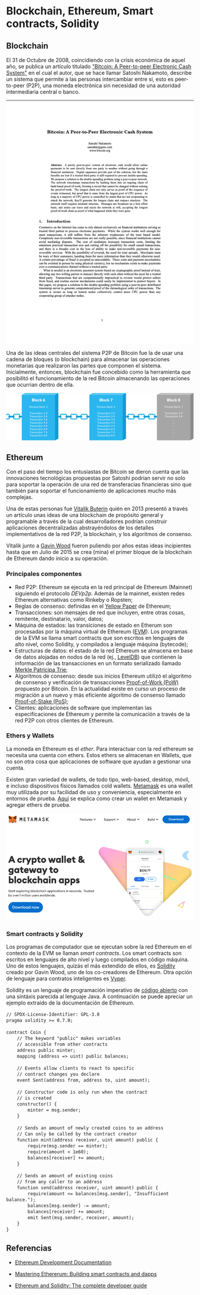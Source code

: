 # Blockchain, Ethereum, Smart contracts, Solidity

## Blockchain

El 31 de Octubre de 2008, coincidiendo con la crisis económica de aquel año, se 
publica un artículo titulado ["Bitcoin: A Peer-to-peer Electronic Cash System"](https://bitcoin.org/bitcoin.pdf) 
en el cual el autor, que se hace llamar Satoshi Nakamoto, describe un sistema que
permite a las personas intercambiar entre si, esto es peer-to-peer (P2P), una moneda 
electrónica sin necesidad de una autoridad intermediaria central o banco.

![Satochi Paper](../figures/bitcoin_paper.png)

Una de las ideas centrales del sistema P2P de Bitcoin fue la de usar una cadena 
de bloques (o blockchain) para almacenar las operaciones monetarias que realizaron
las partes que componen el sistema. Inicialmente, entonces, blockchain fue concebido 
como la herramienta que posibilitó el funcionamiento de la red Bitcoin almacenando
las operaciones que ocurrian dentro de ella.

![Blockchain](../figures/blockchain-transaction-blocks.svg)

## Ethereum

Con el paso del tiempo los entusiastas de Bitcoin se dieron cuenta que las innovaciones
tecnológicas propuestas por Satoshi podrían servir no solo para soportar la operación
de una red de transferacias financieras sino que también para soportar el funcionamiento
de aplicaciones mucho más complejas.

Una de estas personas fue [Vitalik Buterin](https://en.wikipedia.org/wiki/Vitalik_Buterin)
quién en 2013 presentó a través un artículo unas ideas de una blockchain de propósito 
general y programable a través de la cual desarrolladores podrían construir aplicaciones 
decentralizadas abstrayéndolos de los detalles implementativos de la red P2P, la blockchain, 
y los algoritmos de consenso.

Vitalik junto a [Gavin Wood](https://en.wikipedia.org/wiki/Gavin_Wood) fueron puliendo 
por años estas ideas incipientes hasta que en Julio de 2015 se crea (mina) el primer 
bloque de la blockchain de Ethereum dando inicio a su operación.

### Principales componentes

- Red P2P: Ethereum se ejecuta en la red principal de Ethereum (Mainnet) siguiendo
el protocolo *DEVp2p*. Además de la mainnet, existen redes Ethereum alternativas 
como  Rinkeby o Ropsten;
- Reglas de consenso: definidas en el [Yellow Paper](https://ethereum.github.io/yellowpaper/paper.pdf)
de Ethereum;
- Transacciones: son mensajes de red que incluyen, entre otras cosas, remitente, 
destinatario, valor, datos;
- Máquina de estados: las transiciones de estado en Etherum son procesadas por la
máquina virtual de Ethereum ([EVM](https://ethereum.org/en/developers/docs/evm/)). 
Los programas de la EVM se llama smart contracts que son escritos en lenguajes de 
alto nivel, como Solidity, y compilados a lenguaje máquina (bytecode);
- Estructuras de datos: el estado de la red Ethereum se almacena en base de datos 
alojadas en nodos de la red (ej., [LevelDB](https://en.wikipedia.org/wiki/LevelDB]))
que contienen la información de las transacciones en un formato serializado llamado
[Merkle Patricipa Trie](https://easythereentropy.wordpress.com/2014/06/04/understanding-the-ethereum-trie/);
- Algoritmos de consenso: desde sus inicios Ethereum utilizó el algoritmo de 
consenso y verificación de transacciones [Proof-of-Work (PoW)](https://ethereum.org/en/developers/docs/consensus-mechanisms/pow/) 
propuesto por Bitcoin. En la actualidad existe en curso un proceso de migración 
a un nuevo y más eficiente algoritmo de consenso llamado 
[Proof-of-Stake (PoS)](https://ethereum.org/en/developers/docs/consensus-mechanisms/pos/);
- Clientes: aplicaciones de software que implementan las especificaciones de
Ethereum y permite la comunicación a través de la red P2P con otros clientes de
Ethereum.

### Ethers y Wallets

La moneda en Ethereum es el *ether*. Para interactuar con la red ethereum se necesita
una cuenta con ethers. Estos ethers se almacenan en Wallets, que no son otra cosa 
que aplicaciones de software que ayudan a gestionar una cuenta.

Existen gran variedad de wallets, de todo tipo, web-based, desktop, móvil, e
incluso dispositivos físicos llamados cold wallets. [Metamask](https://metamask.io) 
es una wallet muy utilizada por su facilidad de uso y conveniencia, especialmente 
en entornos de prueba. [Aquí](https://github.com/ethereumbook/ethereumbook/blob/develop/02intro.asciidoc#getting-started-with-metamask) 
se explica como crear un wallet en Metamask y agregar ethers de prueba.

![Blockchain](../figures/metamask.png)

### Smart contracts y Solidity

Los programas de computador que se ejecutan sobre la red Ethereum en el contexto 
de la EVM se llaman *smart contracts*. Los smart contracts son escritos en lenguajes 
de alto nivel y luego compilados en código máquina. Uno de estos lenguajes,
quizás el más extendido de ellos, es [Solidity](https://docs.soliditylang.org/en/latest/) 
creado por Gavin Wood, uno de los co-creadores de Ethereum. Otra opción de lenguaje
para contratos inteligentes es [Vyper](https://vyper.readthedocs.io/en/stable/).

Solidity es un lenguaje de programación imperativo de [código abierto](https://github.com/ethereum/solidity) 
con una sintáxis parecida al lenguaje Java. A continuación se puede apreciar un ejemplo
extraído de la documentación de Ethereum.

```Solidity
// SPDX-License-Identifier: GPL-3.0
pragma solidity >= 0.7.0;

contract Coin {
    // The keyword "public" makes variables
    // accessible from other contracts
    address public minter;
    mapping (address => uint) public balances;

    // Events allow clients to react to specific
    // contract changes you declare
    event Sent(address from, address to, uint amount);

    // Constructor code is only run when the contract
    // is created
    constructor() {
        minter = msg.sender;
    }

    // Sends an amount of newly created coins to an address
    // Can only be called by the contract creator
    function mint(address receiver, uint amount) public {
        require(msg.sender == minter);
        require(amount < 1e60);
        balances[receiver] += amount;
    }

    // Sends an amount of existing coins
    // from any caller to an address
    function send(address receiver, uint amount) public {
        require(amount <= balances[msg.sender], "Insufficient balance.");
        balances[msg.sender] -= amount;
        balances[receiver] += amount;
        emit Sent(msg.sender, receiver, amount);
    }
}
```

## Referencias

- [Ethereum Development Documentation](https://ethereum.org/en/developers/docs/)

- [Mastering Ethererum: Building smart contracts and dapps](https://github.com/ethereumbook/ethereumbook)

- [Ethereum and Solidity: The complete developer guide](https://www.udemy.com/course/ethereum-and-solidity-the-complete-developers-guide)

